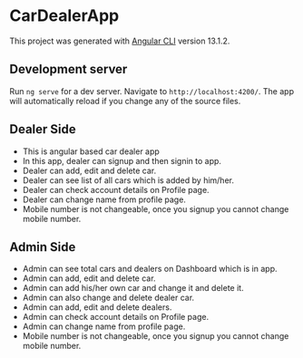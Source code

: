 # CarDealerApp

This project was generated with [Angular CLI](https://github.com/angular/angular-cli) version 13.1.2.

## Development server

Run `ng serve` for a dev server. Navigate to `http://localhost:4200/`. The app will automatically reload if you change any of the source files.

## Dealer Side
- This is angular based car dealer app
- In this app, dealer can signup and then signin to app.
- Dealer can add, edit and delete car.
- Dealer can see list of all cars which is added by him/her.
- Dealer can check account details on Profile page.
- Dealer can change name from profile page.
- Mobile number is not changeable, once you signup you cannot change mobile number.


## Admin Side
- Admin can see total cars and dealers on Dashboard which is in app.
- Admin can add, edit and delete car.
- Admin can add his/her own car and change it and delete it.
- Admin can also change and delete dealer car.
- Admin can add, edit and delete dealers.
- Admin can check account details on Profile page.
- Admin can change name from profile page.
- Mobile number is not changeable, once you signup you cannot change mobile number.
